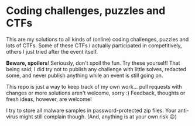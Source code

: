 # Coding challenges, puzzles and CTFs

This are my solutions to all kinds of (online) coding challenges, puzzles and lots of CTFs. Some of these CTFs I actually participated in competitively, others I just tried after the event itself.

**Beware, spoilers**! Seriously, don't spoil the fun. Try these yourself! That being said, I did try not to publish any challenge with little solves, redacted some, and never publish anything while an event is still going on.

This repo is just a way to keep track of my own work... pull requests with changes or more solutions aren't welcome, sorry :) Feedback, thoughts or fresh ideas, however, are welcome!

I try to store all malware samples in password-protected zip files. Your anti-virus might still complain though. (And, anything is at your own risk 😉)
